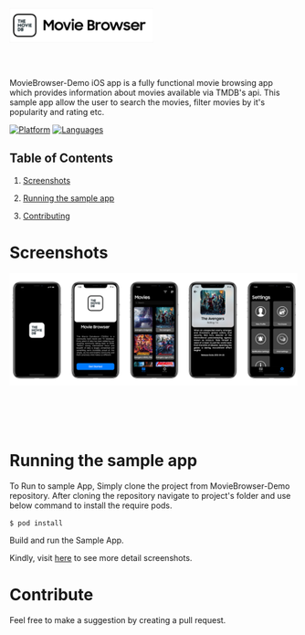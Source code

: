 <div style="width:100%">
	<div style="width:50%; display:inline-block">
		<p align="center">
		<img align="center" src="https://github.com/pushpsenairekar2911/MovieBrowser-Demo/blob/master/Screenshots/Logo.png">
		</p>	
	</div>	
</div>
</br>
</br>
</div>

MovieBrowser-Demo iOS  app is a fully functional movie browsing app which provides information about movies available via TMDB's api. This sample app allow the user to search the movies, filter movies by it's popularity and rating etc.

[![Platform](https://img.shields.io/badge/Platform-iOS-orange.svg)](https://github.com/pushpsenairekar2911/MovieBrowser-Demo/)
[![Languages](https://img.shields.io/badge/Language-Swift-orange.svg)](https://github.com/pushpsenairekar2911/MovieBrowser-Demo/)

## Table of Contents

1. [Screenshots](#Screenshots)

2. [Running the sample app](#Running-the-sample-app)

3. [Contributing](#Contributing)


# Screenshots

<img align="left" src="https://github.com/pushpsenairekar2911/MovieBrowser-Demo/blob/master/Screenshots/Screenshots.png">
   
<br></br><br></br><br></br><br></br><br></br><br></br><br></br><br></br>

# Running the sample app

To Run to sample App, Simply clone the project from MovieBrowser-Demo repository. After cloning the repository navigate to project's folder and use below command to install the require pods.
   
   ```
   $ pod install
   ```
   Build and run the Sample App.
   
Kindly, visit [here](https://github.com/pushpsenairekar2911/MovieBrowser-Demo/tree/master/Screenshots) to see more detail screenshots.
   
   # Contribute 
   
   Feel free to make a suggestion by creating a pull request.
